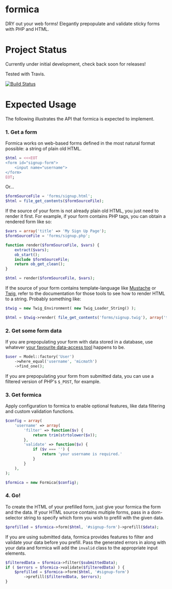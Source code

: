 formica
=======

DRY out your web forms! Elegantly prepopulate and validate sticky forms with PHP and HTML.

Project Status
==============

Currently under initial development, check back soon for releases!

Tested with Travis.

[![Build Status](https://travis-ci.org/micmath/formica.png)](https://travis-ci.org/micmath/formica) 

Expected Usage
==============

The following illustrates the API that formica is expected to implement.

### 1. Get a form

Formica works on web-based forms defined in the most natural format possible: a string of plain old HTML.

```php
$html = <<<EOT
<form id="signup-form">
	<input name="username">
</form>
EOT;
```
Or...

```php
$formSourceFile = 'forms/signup.html';
$html = file_get_contents($formSourceFile);
```

If the source of your form is not already plain old HTML, you just need to render it first. For example, if your form contains PHP tags, you can obtain a rendered form like so:

```php
$vars = array('title' => 'My Sign Up Page');
$formSourceFile = 'forms/signup.php';

function render($formSourceFile, $vars) {
	extract($vars);
    ob_start();
    include $formSourceFile;
	return ob_get_clean();
}

$html = render($formSourceFile, $vars);
```

If the source of your form contains template-language like [Mustache](http://mustache.github.io/) or [Twig](http://twig.sensiolabs.org/doc/api.html), refer to the documentation for those tools to see how to render HTML to a string. Probably something like:

```php
$twig = new Twig_Environment( new Twig_Loader_String() );

$html = $twig->render( file_get_contents('forms/signup.twig'), array('title' => 'My Sign Up Page') );
```

### 2. Get some form data

If you are prepopulating your form with data stored in a database, use whatever [your favourite data-access tool](http://j4mie.github.io/idiormandparis/) happens to be.

```php
$user = Model::factory('User')
    ->where_equal('username', 'micmath')
    ->find_one();
```

If you are prepopulating your form from submitted data, you can use a filtered version of PHP's `$_POST`, for example.

### 3. Get formica

Apply configuration to formica to enable optional features, like data filtering and custom validation functions.

```php
$config = array(
	'username' => array(
		'filter' => function($v) {
			return trim(strtolower($v));
		},
		'validate' => function($v) {
			if ($v === '') {
				return 'your username is required.'			
			}
		}
	),
);

$formica = new Formica($config);
```

### 4. Go!

To create the HTML of your prefilled form, just give your formica the form and the data. If your HTML source contains multiple forms, pass in a dom-selector string to specify which form you wish to prefill with the given data.

```php
$prefilled = $formica->form($html, '#signup-form')->prefill($data);
```

If you are using submitted data, formica provides features to filter and validate your data before you prefill. Pass the generated errors in along with your data and formica will add the `invalid` class to the appropriate input elements.


```php
$filteredData = $formica->filter($submittedData);
if ( $errors = $formica->validate($filteredData) ) {
    $prefilled = $formica->form($html, '#signup-form')
        ->prefill($filteredData, $errors);
}
```
